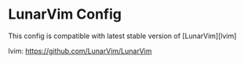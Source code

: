 # LunarVim Config

This config is compatible with latest stable version of [LunarVim][lvim]

lvim: https://github.com/LunarVim/LunarVim


